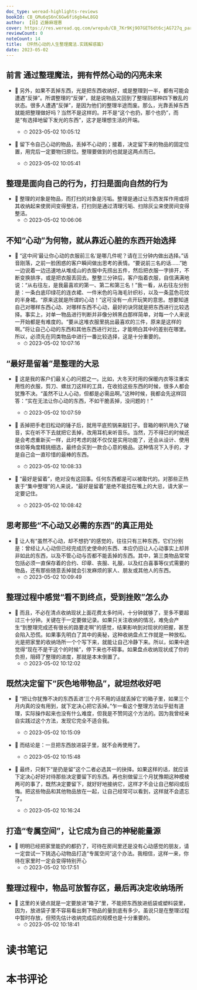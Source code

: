 ```yaml
---
doc_type: weread-highlights-reviews
bookId: CB_GMu6qS6nC6Gw6fi6gb4wL8GQ
author: 【日】近藤麻理惠
cover: https://res.weread.qq.com/wrepub/CB_7Kr9Kj9O7GET6dt6cjAG727q_parsecover
reviewCount: 0
noteCount: 14
title: 《怦然心动的人生整理魔法.实践解惑篇》
date: 2023-05-02
---
```



## 前言 通过整理魔法，拥有怦然心动的闪亮未来


- 📌 另外，如果不丢掉东西，光是把东西收纳好，或是整理到一半，都有可能会遭遇“反弹”。所谓整理的“反弹”，就是说物品又回到了整理前那种四下散乱的状态。很多人遭遇“反弹”，是因为他们的整理半途而废。那么，光靠丢掉东西就能把整理做好吗？当然不是这样的。并不是“这个也扔，那个也扔”，而是“有选择地留下发光的东西”，这才是理想生活的开端。 
    - ⏱ 2023-05-02 10:05:12 

- 📌 留下令自己心动的物品，丢掉不心动的；接着，决定留下来的物品的固定位置，用完后一定要物归原位。整理要做到的也就是这两点而已。 
    - ⏱ 2023-05-02 10:05:41 
## 整理是面向自己的行为，打扫是面向自然的行为


- 📌 整理的对象是物品，而打扫的对象是污垢。整理是通过让东西发挥作用或将其收纳起来使房间变得整洁，打扫则是通过清理污垢、扫除灰尘来使房间变得整洁。 
    - ⏱ 2023-05-02 10:06:06 
## 不知“心动”为何物，就从靠近心脏的东西开始选择


- 📌 “这中间‘最让你心动的衣服前三名’是哪几件呢？请在三分钟内做出选择。”话音刚落，之前一脸困惑的客户瞬间做出思考的表情。“要说前三名的话……”她一边说着一边迅速地从堆成山的衣服中先捞出五件，然后把衣服一字排开，不断变换排序，或是把衣服丢回去。整整三分钟后，客户指着衣服，自信满满地说：“从右往左，是我最喜欢的第一、第二和第三名！”我一看，从右往左分别是：一条白底印绿花的连衣裙、一件米色的马海毛针织衫，以及一条蓝色花纹的半身裙。“原来这就是所谓的心动！”这可没有一点开玩笑的意思。想要知道自己对哪样东西心动、对哪样东西不心动，最好的诀窍就是把东西进行比较选择。事实上，对单一物品进行判断并非像分辨黑白那样简单，对每一个人来说一开始都是有难度的。“要从这堆衣服里挑出最喜欢的三件，原来是这样的啊。”将让自己心动的东西和其他东西进行对比，才能明白其中的差别在哪里。所以，必须先在同类物品中进行一番比较选择，这是十分重要的。 
    - ⏱ 2023-05-02 10:07:16 
## “最好是留着”是整理的大忌


- 📌 这是我的客户们最关心的问题之一。比如，大冬天时用的保暖内衣等注重实用性的衣服，剪刀、螺丝刀这样的工具，在收拾这些东西的时候，很多人都会犹豫不决。“虽然不让人心动，但都是必需品啊。”这种时候，我都会先这样回答：“实在无法让你心动的东西，不如干脆丢掉，没问题的！” 
    - ⏱ 2023-05-02 10:07:59 

- 📌 丢掉把手老旧松动的锤子后，就用平底煎锅来敲钉子。音箱的喇叭用久了破音，实在听不下去就把它丢掉，改用耳机来听音乐。当然，万不得已的时候还是会考虑重新买一样，此时考虑的就不仅仅是实用功能了，还会从设计、使用体验等角度精挑细选，最终会买到一款合心意的极品。这种情况下入手的，才是自己会一直珍惜的最棒的东西。 
    - ⏱ 2023-05-02 10:08:33 

- 📌 “最好是留着”，绝对没有这回事。任何东西都是可以被取代的。对那些正热衷于“集中整理”的人来说，“最好是留着”是绝不能挂在嘴上的大忌，请大家一定要记住。 
    - ⏱ 2023-05-02 10:08:42 
## 思考那些“不心动又必需的东西”的真正用处


- 📌 让人有“虽然不心动，却不想扔”的感觉的，往往只有三种东西，它们分别是：曾经让人心动但已经完成历史使命的东西、本应仍旧让人心动事实上却并非如此的东西，以及不管心动与否都不能丢掉的东西。其中，第三类物品常常包括必须一直保存着的合约、印章、丧服、礼服，以及红白喜事等仪式需要的物品，还有那些随意丢掉就会引发麻烦的家人、朋友或其他人的东西。 
    - ⏱ 2023-05-02 10:09:49 
## 整理过程中感觉“看不到终点，受到挫败”怎么办


- 📌 而且，不必在清点收纳现状上面花费太多时间，十分钟就够了，至多不要超过三十分钟。关键在于一定要做记录。如果只关注收纳的情况，难免会产生“到整理完成还有很长的路要走啊”的感觉，结果影响到对现状的把握，甚至会陷入恐慌。如果事先明白了其中的奥秘，这种收纳盘点工作就是一种放松。光是把家里的收纳场所一个个写下来，就能让自己冷静下来。所以，如果中途觉得“现在不是干这个的时候”，停下来也不碍事。如果盘点收纳现状成了你的负担，阻碍了整理的进度，那就是本末倒置了。 
    - ⏱ 2023-05-02 10:12:02 
## 既然决定留下“灰色地带物品”，就坦然收好吧


- 📌 “把让你犹豫不决的东西丢进‘三个月不用的话就丢掉它’的箱子里，如果三个月内真的没有用到，就下定决心把它丢掉。”乍一看这个整理方法似乎挺有道理，实际操作起来也没有什么难度，但我是不赞同这个方法的。因为我曾经亲自实践过这个方法，发现它完全不适合我。 
    - ⏱ 2023-05-02 10:15:09 

- 📌 而结论是：一旦把东西放进袋子里，就不会再使用了。 
    - ⏱ 2023-05-02 10:15:48 

- 📌 最终，只剩下“是扔是留”这个二者必选其一的抉择。如果这样的话，就应该下定决心好好对待那些决定要留下的东西。再也别做留三个月犹豫期这种模棱两可的事了，既然决定要留下，就好好地接纳它，这样才不会让自己郁闷或后悔。把这些物品和其他物品放在一起，让自己经常可以看到，这样就不会遗忘了。 
    - ⏱ 2023-05-02 10:16:24 
## 打造“专属空间”，让它成为自己的神秘能量源


- 📌 明明已经把家里能扔的都扔了，可待在房间里还是没有心动感觉的朋友，请一定尝试一下挑选心动物品打造“专属空间”这个办法。我相信，这样一来，你待在家里时一定会变得特别开心 
    - ⏱ 2023-05-02 10:17:51 
## 整理过程中，物品可放暂存区，最后再决定收纳场所


- 📌 这里的关键点就是一定要放进“箱子”里，不能把东西放进纸袋或塑料袋里，因为，放进袋子里不容易看出剩下物品的量到底有多少。虽说只是在整理过程中暂时存放，但预先估计收纳完成后的规模也是十分重要的。 
    - ⏱ 2023-05-02 10:18:41 

# 读书笔记


# 本书评论
